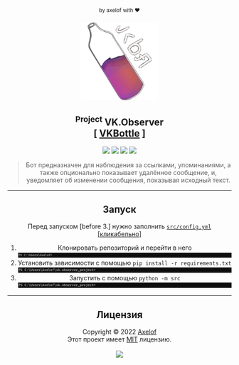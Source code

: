 <div align="center">
    <sup>by axelof with ❤</sup>
</div>
 
<p align="center">
  <a href="https://github.com/Axelof/vk.observer_project">
    <img src="https://raw.githubusercontent.com/vkbottle/vkbottle/master/docs/logo.svg" width="175px" style="display: inline-block; border-radius: 5px">
  </a>
</p>
<h2 align="center">
  <sup>Project</sup> VK.Observer <br/> [ <a href="https://github.com/vkbottle/vkbottle">VKBottle</a> ]
</h2> 

<div align="center">
  <img src="https://img.shields.io/github/languages/code-size/Axelof/vk.observer_project?color=4a0080&style=for-the-badge"/>
  <img src="https://img.shields.io/github/repo-size/Axelof/vk.observer_project?color=4a0080&style=for-the-badge"/>
  <img src="https://img.shields.io/pypi/pyversions/vkbottle?color=00ad4b&style=for-the-badge"/>
  <a href="https://github.com/vkbottle/vkbottle"><img src="https://img.shields.io/badge/Framework-VKBottle-important?style=for-the-badge"/></a
</div>

> Бот предназначен для наблюдения за ссылками, упоминаниями, а также опционально показывает удалённое сообщение, и, уведомляет об изменении сообщения, показывая исходный текст.

---

## Запуск

Перед запуском [before 3.] нужно заполнить [`src/config.yml`](src/config.yml) [[кликабельно]](src/config.yml)

1. Клонировать репозиторий и перейти в него
![clone](assets/clone_repo.gif)
2. Установить зависимости с помощью `pip install -r requirements.txt`
![install_requirements](assets/install_requirements.gif)
3. Запустить с помощью `python -m src`
![start](assets/start.gif)

---

<div align="center">

## Лицензия 

Copyright © 2022 [Axelof](https://github.com/Axelof) \
Этот проект имеет [MIT](LICENSE) лицензию. <br/><br/>
<a href="https://github.com/Axelof/vk.observer_project/blob/master/LICENSE"><img src="https://img.shields.io/cocoapods/l/AFNetworking?style=for-the-badge"/></a>

</div>